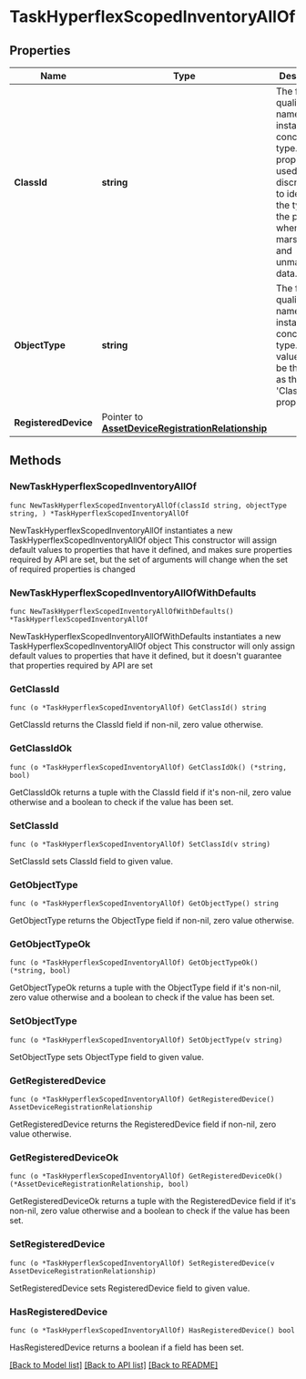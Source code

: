 # TaskHyperflexScopedInventoryAllOf

## Properties

Name | Type | Description | Notes
------------ | ------------- | ------------- | -------------
**ClassId** | **string** | The fully-qualified name of the instantiated, concrete type. This property is used as a discriminator to identify the type of the payload when marshaling and unmarshaling data. | [default to "task.HyperflexScopedInventory"]
**ObjectType** | **string** | The fully-qualified name of the instantiated, concrete type. The value should be the same as the &#39;ClassId&#39; property. | [default to "task.HyperflexScopedInventory"]
**RegisteredDevice** | Pointer to [**AssetDeviceRegistrationRelationship**](asset.DeviceRegistration.Relationship.md) |  | [optional] 

## Methods

### NewTaskHyperflexScopedInventoryAllOf

`func NewTaskHyperflexScopedInventoryAllOf(classId string, objectType string, ) *TaskHyperflexScopedInventoryAllOf`

NewTaskHyperflexScopedInventoryAllOf instantiates a new TaskHyperflexScopedInventoryAllOf object
This constructor will assign default values to properties that have it defined,
and makes sure properties required by API are set, but the set of arguments
will change when the set of required properties is changed

### NewTaskHyperflexScopedInventoryAllOfWithDefaults

`func NewTaskHyperflexScopedInventoryAllOfWithDefaults() *TaskHyperflexScopedInventoryAllOf`

NewTaskHyperflexScopedInventoryAllOfWithDefaults instantiates a new TaskHyperflexScopedInventoryAllOf object
This constructor will only assign default values to properties that have it defined,
but it doesn't guarantee that properties required by API are set

### GetClassId

`func (o *TaskHyperflexScopedInventoryAllOf) GetClassId() string`

GetClassId returns the ClassId field if non-nil, zero value otherwise.

### GetClassIdOk

`func (o *TaskHyperflexScopedInventoryAllOf) GetClassIdOk() (*string, bool)`

GetClassIdOk returns a tuple with the ClassId field if it's non-nil, zero value otherwise
and a boolean to check if the value has been set.

### SetClassId

`func (o *TaskHyperflexScopedInventoryAllOf) SetClassId(v string)`

SetClassId sets ClassId field to given value.


### GetObjectType

`func (o *TaskHyperflexScopedInventoryAllOf) GetObjectType() string`

GetObjectType returns the ObjectType field if non-nil, zero value otherwise.

### GetObjectTypeOk

`func (o *TaskHyperflexScopedInventoryAllOf) GetObjectTypeOk() (*string, bool)`

GetObjectTypeOk returns a tuple with the ObjectType field if it's non-nil, zero value otherwise
and a boolean to check if the value has been set.

### SetObjectType

`func (o *TaskHyperflexScopedInventoryAllOf) SetObjectType(v string)`

SetObjectType sets ObjectType field to given value.


### GetRegisteredDevice

`func (o *TaskHyperflexScopedInventoryAllOf) GetRegisteredDevice() AssetDeviceRegistrationRelationship`

GetRegisteredDevice returns the RegisteredDevice field if non-nil, zero value otherwise.

### GetRegisteredDeviceOk

`func (o *TaskHyperflexScopedInventoryAllOf) GetRegisteredDeviceOk() (*AssetDeviceRegistrationRelationship, bool)`

GetRegisteredDeviceOk returns a tuple with the RegisteredDevice field if it's non-nil, zero value otherwise
and a boolean to check if the value has been set.

### SetRegisteredDevice

`func (o *TaskHyperflexScopedInventoryAllOf) SetRegisteredDevice(v AssetDeviceRegistrationRelationship)`

SetRegisteredDevice sets RegisteredDevice field to given value.

### HasRegisteredDevice

`func (o *TaskHyperflexScopedInventoryAllOf) HasRegisteredDevice() bool`

HasRegisteredDevice returns a boolean if a field has been set.


[[Back to Model list]](../README.md#documentation-for-models) [[Back to API list]](../README.md#documentation-for-api-endpoints) [[Back to README]](../README.md)


